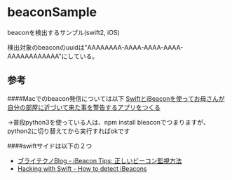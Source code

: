 # beaconSample
beaconを検出するサンプル(swift2, iOS)

検出対象のbeaconのuuidは"AAAAAAAA-AAAA-AAAA-AAAA-AAAAAAAAAAAA"にしている。

## 参考
####Macでのbeacon発信については以下
[SwiftとiBeaconを使ってお母さんが自分の部屋に近づいて来た事を警告するアプリをつくる](http://qiita.com/oggata/items/5de43d71692d1abcff7c)

→普段python3を使っている人は、npm install bleaconでつまりますが、python2に切り替えてから実行すればokです

####swiftサイドは以下の２つ
- [ブライテクノBlog - iBeacon Tips: 正しいビーコン監視方法](http://brightechno.com/blog/archives/220)
- [Hacking with Swift - How to detect iBeacons](https://www.hackingwithswift.com/example-code/location/how-to-detect-ibeacons)
